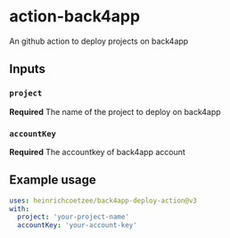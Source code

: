 # action-back4app

An github action to deploy projects on back4app

## Inputs

### `project`

**Required** The name of the project to deploy on back4app

### `accountKey`

**Required** The accountkey of back4app account

## Example usage

```yml
uses: heinrichcoetzee/back4app-deploy-action@v3
with:
  project: 'your-project-name'
  accountKey: 'your-account-key'
```
